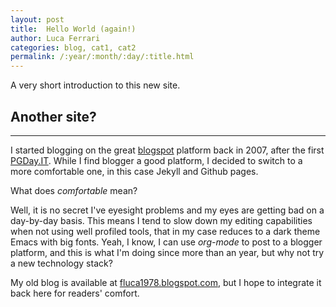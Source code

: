 ```yaml
---
layout: post
title:  Hello World (again!)
author: Luca Ferrari
categories: blog, cat1, cat2
permalink: /:year/:month/:day/:title.html
---
```

A very short introduction to this new site.

## Another site?
-----

I started blogging on the great [blogspot](http://blogspot.com) platform back in 2007, after the first [PGDay.IT](http://pgday.it).
While I find blogger a good platform, I decided to switch to a more comfortable one, in this case Jekyll and Github pages.

What does *comfortable* mean?

Well, it is no secret I've eyesight problems and my eyes are getting bad on a day-by-day basis. This means I tend to slow down my editing capabilities when not using well profiled tools, that in my case reduces to a dark theme Emacs with big fonts.
Yeah, I know, I can use *org-mode* to post to a blogger platform, and this is what I'm doing since more than an year, but why not try a new technology stack?

My old blog is available at [fluca1978.blogspot.com](http://fluca1978.blogspot.com), but I hope to integrate it back here for readers' comfort.
